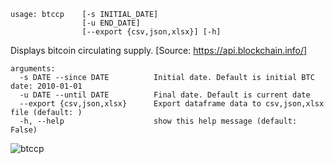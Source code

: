 ```
usage: btccp    [-s INITIAL_DATE]
                [-u END_DATE]
                [--export {csv,json,xlsx}] [-h]
```

Displays bitcoin circulating supply. [Source: https://api.blockchain.info/]

```
arguments:
  -s DATE --since DATE          Initial date. Default is initial BTC date: 2010-01-01
  -u DATE --until DATE          Final date. Default is current date
  --export {csv,json,xlsx}      Export dataframe data to csv,json,xlsx file (default: )
  -h, --help                    show this help message (default: False)
```

![btccp](https://user-images.githubusercontent.com/46355364/154067527-0916ab9d-4690-4077-9037-a2665f9fc593.png)
